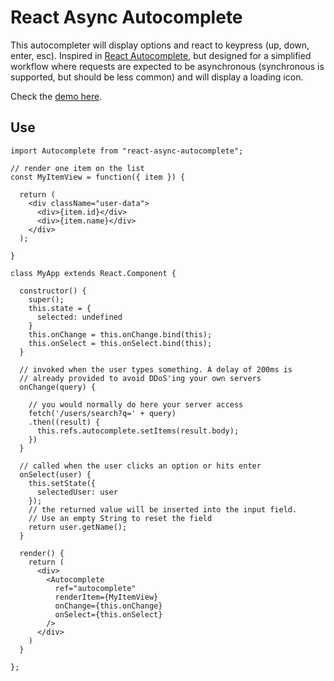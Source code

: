 # React Async Autocomplete

This autocompleter will display options and react to keypress (up, down, enter, esc). Inspired in [React Autocomplete](https://github.com/reactjs/react-autocomplete), but designed for a simplified workflow where requests are expected to be asynchronous (synchronous is supported, but should be less common) and will display a loading icon.

Check the [demo here](http://icoloma.github.io/react-async-autocomplete).

## Use

```
import Autocomplete from "react-async-autocomplete";

// render one item on the list
const MyItemView = function({ item }) {

  return (
    <div className="user-data">
      <div>{item.id}</div>
      <div>{item.name}</div>
    </div>
  );

} 

class MyApp extends React.Component {

  constructor() {
    super();
    this.state = {
      selected: undefined
    }
    this.onChange = this.onChange.bind(this);
    this.onSelect = this.onSelect.bind(this);
  }

  // invoked when the user types something. A delay of 200ms is 
  // already provided to avoid DDoS'ing your own servers
  onChange(query) {
    
    // you would normally do here your server access
    fetch('/users/search?q=' + query)
    .then((result) {
      this.refs.autocomplete.setItems(result.body);
    })
  }

  // called when the user clicks an option or hits enter
  onSelect(user) {
    this.setState({
      selectedUser: user
    });
    // the returned value will be inserted into the input field. 
    // Use an empty String to reset the field
    return user.getName();
  }

  render() {
    return (
      <div>
        <Autocomplete 
          ref="autocomplete"
          renderItem={MyItemView} 
          onChange={this.onChange} 
          onSelect={this.onSelect}
        />
      </div>
    )
  }

};
```
